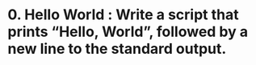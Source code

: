 # 0. Hello World : Write a script that prints “Hello, World”, followed by a new line to the standard output.
